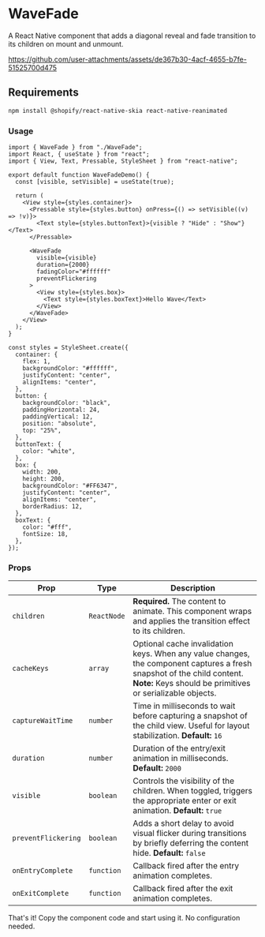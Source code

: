 # WaveFade

A React Native component that adds a diagonal reveal and fade transition to its children on mount and unmount.

https://github.com/user-attachments/assets/de367b30-4acf-4655-b7fe-51525700d475

## Requirements

```bash
npm install @shopify/react-native-skia react-native-reanimated
```

### Usage

```tsx
import { WaveFade } from "./WaveFade";
import React, { useState } from "react";
import { View, Text, Pressable, StyleSheet } from "react-native";

export default function WaveFadeDemo() {
  const [visible, setVisible] = useState(true);

  return (
    <View style={styles.container}>
      <Pressable style={styles.button} onPress={() => setVisible((v) => !v)}>
        <Text style={styles.buttonText}>{visible ? "Hide" : "Show"}</Text>
      </Pressable>

      <WaveFade
        visible={visible}
        duration={2000}
        fadingColor="#ffffff"
        preventFlickering
      >
        <View style={styles.box}>
          <Text style={styles.boxText}>Hello Wave</Text>
        </View>
      </WaveFade>
    </View>
  );
}

const styles = StyleSheet.create({
  container: {
    flex: 1,
    backgroundColor: "#ffffff",
    justifyContent: "center",
    alignItems: "center",
  },
  button: {
    backgroundColor: "black",
    paddingHorizontal: 24,
    paddingVertical: 12,
    position: "absolute",
    top: "25%",
  },
  buttonText: {
    color: "white",
  },
  box: {
    width: 200,
    height: 200,
    backgroundColor: "#FF6347",
    justifyContent: "center",
    alignItems: "center",
    borderRadius: 12,
  },
  boxText: {
    color: "#fff",
    fontSize: 18,
  },
});
```

### Props

| Prop                | Type        | Description                                                                                                                                                                          |
| ------------------- | ----------- | ------------------------------------------------------------------------------------------------------------------------------------------------------------------------------------ |
| `children`          | `ReactNode` | **Required.** The content to animate. This component wraps and applies the transition effect to its children.                                                                        |
| `cacheKeys`         | `array`     | Optional cache invalidation keys. When any value changes, the component captures a fresh snapshot of the child content. **Note:** Keys should be primitives or serializable objects. |
| `captureWaitTime`   | `number`    | Time in milliseconds to wait before capturing a snapshot of the child view. Useful for layout stabilization. **Default:** `16`                                                       |
| `duration`          | `number`    | Duration of the entry/exit animation in milliseconds. **Default:** `2000`                                                                                                            |
| `visible`           | `boolean`   | Controls the visibility of the children. When toggled, triggers the appropriate enter or exit animation. **Default:** `true`                                                         |
| `preventFlickering` | `boolean`   | Adds a short delay to avoid visual flicker during transitions by briefly deferring the content hide. **Default:** `false`                                                            |
| `onEntryComplete`   | `function`  | Callback fired after the entry animation completes.                                                                                                                                  |
| `onExitComplete`    | `function`  | Callback fired after the exit animation completes.                                                                                                                                   |

That's it! Copy the component code and start using it. No configuration needed.
